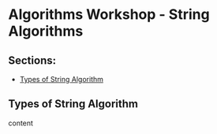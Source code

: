 # Algorithms Workshop - String Algorithms

## Sections:

* [Types of String Algorithm](#types-of-string-algorithm)

## Types of String Algorithm

content
